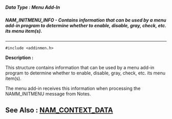 ##### Data Type : Menu Add-In
##### NAM_INITMENU_INFO - Contains information that can be used by a menu add-in program to determine whether to enable, disable, gray, check, etc. its menu item(s).
---
```
#include <addinmen.h>
```
**Description :**

This structure contains information that can be used by a menu add-in program 
to determine whether to enable, disable, gray, check, etc. its menu item(s).

The menu add-in receives this information when processing the NAMM_INITMENU 
message from Notes.

**See Also :**
[NAM_CONTEXT_DATA](/reference/Data/NAM_CONTEXT_DATA)
---
